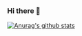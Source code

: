 ### Hi there 👋

[![Anurag's github stats](https://github-readme-stats.vercel.app/api?username=huseyingoztok&theme=synthwave&show_icons=true)](https://github.com/huseyingoztok/github-readme-stats)
